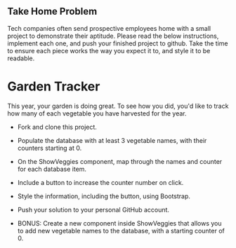 ## Take Home Problem

Tech companies often send prospective employees home with a small project to demonstrate their aptitude.  Please read the below instructions, implement each one, and push your finished project to github.  Take the time to ensure each piece works the way you expect it to, and style it to be readable.  

# Garden Tracker
This year, your garden is doing great.  To see how you did, you'd like to track how many of each vegetable you have harvested for the year.

* Fork and clone this project.
* Populate the database with at least 3 vegetable names, with their counters starting at 0.
* On the ShowVeggies component, map through the names and counter for each database item.
* Include a button to increase the counter number on click.
* Style the information, including the button, using Bootstrap.
* Push your solution to your personal GitHub account.

* BONUS: Create a new component inside ShowVeggies that allows you to add new vegetable names to the database, with a starting counter of 0.
